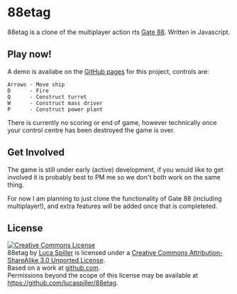 # 88etag

88etag is a clone of the multiplayer action rts [Gate 88](http://www.queasygames.com/gate88/). Written in Javascript.

## Play now!

A demo is availabe on the [GitHub pages](http://lucaspiller.github.com/88etag/) for this project, controls are:

    Arrows - Move ship
    D      - Fire
    Q      - Construct turret
    W      - Construct mass driver
    P      - Construct power plant

There is currently no scoring or end of game, however technically once your control centre has been destroyed the game is over.

## Get Involved

The game is still under early (active) development, if you would like to get involved it is probably best to PM me so we don't both work on the same thing.

For now I am planning to just clone the functionality of Gate 88 (including multiplayer!), and extra features will be added once that is completeted.

## License

<a rel="license" href="http://creativecommons.org/licenses/by-sa/3.0/"><img alt="Creative Commons License" style="border-width:0" src="http://i.creativecommons.org/l/by-sa/3.0/88x31.png" /></a><br /><span xmlns:dct="http://purl.org/dc/terms/" href="http://purl.org/dc/dcmitype/InteractiveResource" property="dct:title" rel="dct:type">88etag</span> by <a xmlns:cc="http://creativecommons.org/ns#" href="https://github.com/lucaspiller/88etag" property="cc:attributionName" rel="cc:attributionURL">Luca Spiller</a> is licensed under a <a rel="license" href="http://creativecommons.org/licenses/by-sa/3.0/">Creative Commons Attribution-ShareAlike 3.0 Unported License</a>.<br />Based on a work at <a xmlns:dct="http://purl.org/dc/terms/" href="https://github.com/lucaspiller/88etag" rel="dct:source">github.com</a>.<br />Permissions beyond the scope of this license may be available at <a xmlns:cc="http://creativecommons.org/ns#" href="https://github.com/lucaspiller/88etag" rel="cc:morePermissions">https://github.com/lucaspiller/88etag</a>.
